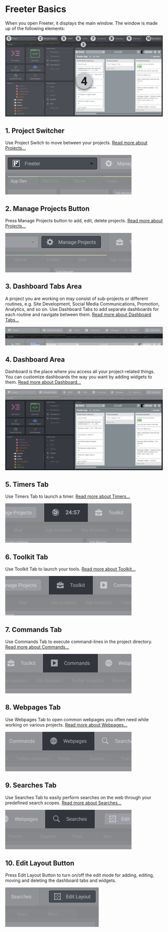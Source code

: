 # Freeter Basics

When you open Freeter, it displays the main window. The window is made up of the following elements:

![Screenshot](freeter-elements.png "Freeter Elements")

## 1. Project Switcher

Use Project Switch to move between your projects. [Read more about Projects...](../../using-freeter/projects)

![Screenshot](project-picker.png "Project Picker")

## 2. Manage Projects Button

Press Manage Projects button to add, edit, delete projects. [Read more about Projects...](../../using-freeter/projects)

![Screenshot](manage-projects-button.png "Manage Projects Button")

## 3. Dashboard Tabs Area

A project you are working on may consist of sub-projects or different routines, e.g. Site Development, Social Media Communications, Promotion, Analytics, and so on. Use Dashboard Tabs to add separate dashboards for each routine and navigate between them. [Read more about Dashboard Tabs...](../../using-freeter/dashboard-tabs)

![Screenshot](tabs-area.png "Dashboard Tabs")

## 4. Dashboard Area

Dashboard is the place where you access all your project-related things. You can customize dashboards the way you want by adding widgets to them. [Read more about Dashboard...](../../using-freeter/dashboard)

![Screenshot](dashboard-area.png "Dashboard Area")

## 5. Timers Tab

Use Timers Tab to launch a timer. [Read more about Timers...](../../using-freeter/timers)

![Screenshot](timers-tab.png "Timers Tab")

## 6. Toolkit Tab

Use Toolkit Tab to launch your tools. [Read more about Toolkit...](../../using-freeter/toolkit)

![Screenshot](toolkit-tab.png "Toolkit Tab")

## 7. Commands Tab

Use Commands Tab to execute command-lines in the project directory. [Read more about Commands...](../../using-freeter/commands)

![Screenshot](commands-tab.png "Commands Tab")

## 8. Webpages Tab

Use Webpages Tab to open common webpages you often need while working on various projects. [Read more about Webpages...](../../using-freeter/webpages)

![Screenshot](webpages-tab.png "Webpages Tab")

## 9. Searches Tab

Use Searches Tab to easily perform searches on the web through your predefined search scopes. [Read more about Searches...](../../using-freeter/searches)

![Screenshot](searches-tab.png "Searches Tab")

## 10. Edit Layout Button

Press Edit Layout Button to turn on/off the edit mode for adding, editing, moving and deleting the dashboard tabs and widgets.

![Screenshot](edit-layout-button.png "Edit Layout Button")

